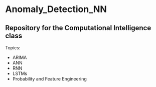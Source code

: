 # Anomaly_Detection_NN

## Repository for the Computational Intelligence class

Topics:
- ARIMA
- ANN
- RNN
- LSTMs
- Probability and Feature Engineering